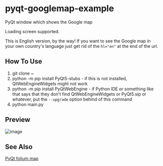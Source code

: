 # pyqt-googlemap-example
PyQt window which shows the Google map

Loading screen supported.

This is English version, by the way! If you want to see the Google map in your own country's language just get rid of the `hl="en"` at the end of the url. 

## How To Use
1. git clone ~
2. python -m pip install PyQt5-stubs - if this is not installed, QtWebEngineWidgets might not work
3. python -m pip install PyQtWebEngine - if Python IDE or something like that says that they don't find QtWebEngineWidgets or PyQt5.sip or whatever, put the `--upgrade` option behind of this command
4. python main.py

## Preview

![image](https://user-images.githubusercontent.com/55078043/211472004-4385cc61-db7d-4bab-bb62-0b9e4919b530.png)

## See Also
<a href="https://github.com/yjg30737/pyqt-folium-example">PyQt folium map</a>
